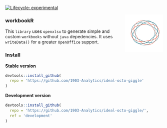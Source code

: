  <!-- badges: start -->
  [![Lifecycle: experimental](https://img.shields.io/badge/lifecycle-experimental-orange.svg)](https://lifecycle.r-lib.org/articles/stages.html#experimental)
  <!-- badges: end -->
<img src="man/figures/logo.png" align="right" height="120" />

### workbookR

This `library` uses `openxlsx` to generate simple and custom `workbooks` without `java` depedencies. It uses `writeData()` for a greater `OpenOffice` support.

### Install

**Stable version**
```R
devtools::install_github(
  repo = 'https://github.com/1903-Analytics/ideal-octo-giggle'
)
```

**Development version**
```R
devtools::install_github(
  repo = 'https://github.com/1903-Analytics/ideal-octo-giggle/',
  ref = 'development'
)
```
